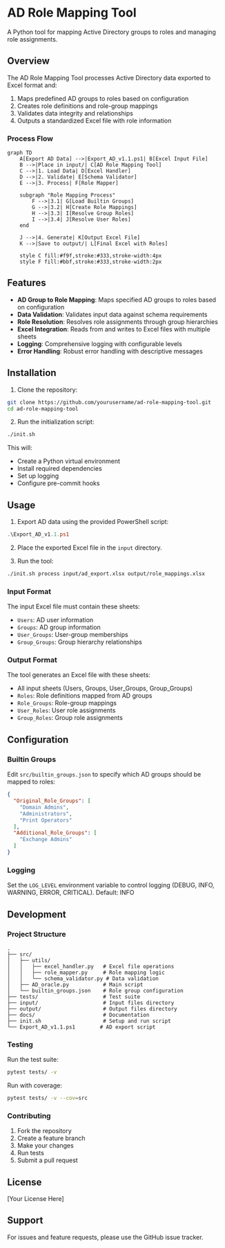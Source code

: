 # AD Role Mapping Tool

A Python tool for mapping Active Directory groups to roles and managing role assignments.

## Overview

The AD Role Mapping Tool processes Active Directory data exported to Excel format and:
1. Maps predefined AD groups to roles based on configuration
2. Creates role definitions and role-group mappings
3. Validates data integrity and relationships
4. Outputs a standardized Excel file with role information

### Process Flow

```mermaid
graph TD
    A[Export AD Data] -->|Export_AD_v1.1.ps1| B[Excel Input File]
    B -->|Place in input/| C[AD Role Mapping Tool]
    C -->|1. Load Data| D[Excel Handler]
    D -->|2. Validate| E[Schema Validator]
    E -->|3. Process| F[Role Mapper]

    subgraph "Role Mapping Process"
        F -->|3.1| G[Load Builtin Groups]
        G -->|3.2| H[Create Role Mappings]
        H -->|3.3| I[Resolve Group Roles]
        I -->|3.4| J[Resolve User Roles]
    end

    J -->|4. Generate| K[Output Excel File]
    K -->|Save to output/| L[Final Excel with Roles]

    style C fill:#f9f,stroke:#333,stroke-width:4px
    style F fill:#bbf,stroke:#333,stroke-width:2px
```

## Features

- **AD Group to Role Mapping**: Maps specified AD groups to roles based on configuration
- **Data Validation**: Validates input data against schema requirements
- **Role Resolution**: Resolves role assignments through group hierarchies
- **Excel Integration**: Reads from and writes to Excel files with multiple sheets
- **Logging**: Comprehensive logging with configurable levels
- **Error Handling**: Robust error handling with descriptive messages

## Installation

1. Clone the repository:
```bash
git clone https://github.com/yourusername/ad-role-mapping-tool.git
cd ad-role-mapping-tool
```

2. Run the initialization script:
```bash
./init.sh
```

This will:
- Create a Python virtual environment
- Install required dependencies
- Set up logging
- Configure pre-commit hooks

## Usage

1. Export AD data using the provided PowerShell script:
```powershell
.\Export_AD_v1.1.ps1
```

2. Place the exported Excel file in the `input` directory.

3. Run the tool:
```bash
./init.sh process input/ad_export.xlsx output/role_mappings.xlsx
```

### Input Format

The input Excel file must contain these sheets:
- `Users`: AD user information
- `Groups`: AD group information
- `User_Groups`: User-group memberships
- `Group_Groups`: Group hierarchy relationships

### Output Format

The tool generates an Excel file with these sheets:
- All input sheets (Users, Groups, User_Groups, Group_Groups)
- `Roles`: Role definitions mapped from AD groups
- `Role_Groups`: Role-group mappings
- `User_Roles`: User role assignments
- `Group_Roles`: Group role assignments

## Configuration

### Builtin Groups

Edit `src/builtin_groups.json` to specify which AD groups should be mapped to roles:

```json
{
  "Original_Role_Groups": [
    "Domain Admins",
    "Administrators",
    "Print Operators"
  ],
  "Additional_Role_Groups": [
    "Exchange Admins"
  ]
}
```

### Logging

Set the `LOG_LEVEL` environment variable to control logging (DEBUG, INFO, WARNING, ERROR, CRITICAL).
Default: INFO

## Development

### Project Structure

```
.
├── src/
│   ├── utils/
│   │   ├── excel_handler.py   # Excel file operations
│   │   ├── role_mapper.py     # Role mapping logic
│   │   └── schema_validator.py # Data validation
│   ├── AD_oracle.py           # Main script
│   └── builtin_groups.json    # Role group configuration
├── tests/                     # Test suite
├── input/                     # Input files directory
├── output/                    # Output files directory
├── docs/                      # Documentation
├── init.sh                    # Setup and run script
└── Export_AD_v1.1.ps1        # AD export script
```

### Testing

Run the test suite:
```bash
pytest tests/ -v
```

Run with coverage:
```bash
pytest tests/ -v --cov=src
```

### Contributing

1. Fork the repository
2. Create a feature branch
3. Make your changes
4. Run tests
5. Submit a pull request

## License

[Your License Here]

## Support

For issues and feature requests, please use the GitHub issue tracker.
